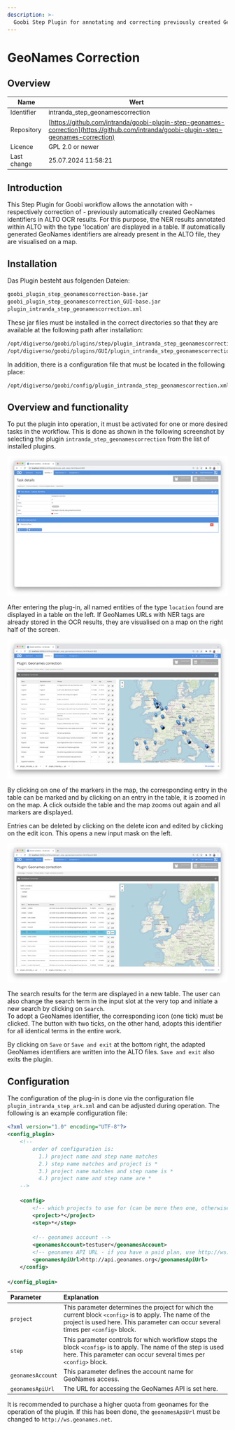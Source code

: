 ```yaml
---
description: >-
  Goobi Step Plugin for annotating and correcting previously created GeoNames identifiers in ALTO OCR results.
---
```


# GeoNames Correction

## Overview

Name                     | Wert
-------------------------|-----------
Identifier               | intranda_step_geonamescorrection
Repository               | [https://github.com/intranda/goobi-plugin-step-geonames-correction](https://github.com/intranda/goobi-plugin-step-geonames-correction)
Licence              | GPL 2.0 or newer 
Last change    | 25.07.2024 11:58:21


## Introduction
This Step Plugin for Goobi workflow allows the annotation with - respectively correction of - previously automatically created GeoNames identifiers in ALTO OCR results. For this purpose, the NER results annotated within ALTO with the type 'location' are displayed in a table. If automatically generated GeoNames identifiers are already present in the ALTO file, they are visualised on a map.


## Installation
Das Plugin besteht aus folgenden Dateien:

```bash
goobi_plugin_step_geonamescorrection-base.jar
goobi_plugin_step_geonamescorrection_GUI-base.jar
plugin_intranda_step_geonamescorrection.xml
```

These jar files must be installed in the correct directories so that they are available at the following path after installation:

```bash
/opt/digiverso/goobi/plugins/step/plugin_intranda_step_geonamescorrection-base.jar
/opt/digiverso/goobi/plugins/GUI/plugin_intranda_step_geonamescorrection-gui.jar
```

In addition, there is a configuration file that must be located in the following place:

```bash
/opt/digiverso/goobi/config/plugin_intranda_step_geonamescorrection.xml
```


## Overview and functionality
To put the plugin into operation, it must be activated for one or more desired tasks in the workflow. This is done as shown in the following screenshot by selecting the plugin `intranda_step_geonamescorrection` from the list of installed plugins.

![Integration of the plugin into the workflow](images/goobi-plugin-step-geonames-correction_screen3_en.png)

After entering the plug-in, all named entities of the type `location` found are displayed in a table on the left. If GeoNames URLs with NER tags are already stored in the OCR results, they are visualised on a map on the right half of the screen.

![Display of the existing coordinates](images/goobi-plugin-step-geonames-correction_screen2_en.png)

By clicking on one of the markers in the map, the corresponding entry in the table can be marked and by clicking on an entry in the table, it is zoomed in on the map. A click outside the table and the map zooms out again and all markers are displayed.

Entries can be deleted by clicking on the delete icon and edited by clicking on the edit icon. This opens a new input mask on the left.

![Editing records](images/goobi-plugin-step-geonames-correction_screen1_en.png)

The search results for the term are displayed in a new table. The user can also change the search term in the input slot at the very top and initiate a new search by clicking on `Search`.  
To adopt a GeoNames identifier, the corresponding icon (one tick) must be clicked. The button with two ticks, on the other hand, adopts this identifier for all identical terms in the entire work.

By clicking on `Save` or `Save and exit` at the bottom right, the adapted GeoNames identifiers are written into the ALTO files. `Save and exit` also exits the plugin.


## Configuration
The configuration of the plug-in is done via the configuration file `plugin_intranda_step_ark.xml` and can be adjusted during operation. The following is an example configuration file:

```xml
<?xml version="1.0" encoding="UTF-8"?>
<config_plugin>
    <!--
        order of configuration is:
          1.) project name and step name matches
          2.) step name matches and project is *
          3.) project name matches and step name is *
          4.) project name and step name are *
	-->

    <config>
        <!-- which projects to use for (can be more then one, otherwise use *) -->
        <project>*</project>
        <step>*</step>

        <!-- geonames account -->
        <geonamesAccount>testuser</geonamesAccount>
        <!-- geonames API URL - if you have a paid plan, use http://ws.geonames.net here -->
        <geonamesApiUrl>http://api.geonames.org</geonamesApiUrl>
    </config>

</config_plugin>
```

| Parameter | Explanation |
| :--- | :--- |
| `project` | This parameter determines the project for which the current block `<config>` is to apply. The name of the project is used here. This parameter can occur several times per `<config>` block. |
| `step` | This parameter controls for which workflow steps the block `<config>` is to apply. The name of the step is used here. This parameter can occur several times per `<config>` block. |
| `geonamesAccount` | This parameter defines the account name for GeoNames access.  |
| `geonamesApiUrl` | The URL for accessing the GeoNames API is set here.  |

It is recommended to purchase a higher quota from geonames for the operation of the plugin. If this has been done, the `geonamesApiUrl` must be changed to `http://ws.geonames.net`.